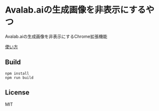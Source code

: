 # Avalab.aiの生成画像を非表示にするやつ
Avalab.aiの生成画像を非表示にするChrome拡張機能

[使い方](./USAGE.md)

## Build
```
npm install
npm run build
```

## License
MIT